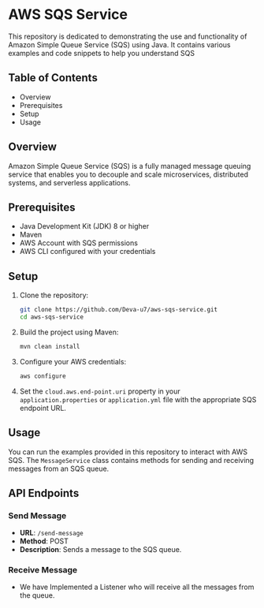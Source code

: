 # AWS SQS Service

This repository is dedicated to demonstrating the use and functionality of Amazon Simple Queue Service (SQS) using Java. It contains various examples and code snippets to help you understand SQS

## Table of Contents

- Overview
- Prerequisites
- Setup
- Usage

## Overview

Amazon Simple Queue Service (SQS) is a fully managed message queuing service that enables you to decouple and scale microservices, distributed systems, and serverless applications.

## Prerequisites

- Java Development Kit (JDK) 8 or higher
- Maven
- AWS Account with SQS permissions
- AWS CLI configured with your credentials

## Setup

1. Clone the repository:
    ```sh
    git clone https://github.com/Deva-u7/aws-sqs-service.git
    cd aws-sqs-service
    ```

2. Build the project using Maven:
    ```sh
    mvn clean install
    ```

3. Configure your AWS credentials:
    ```sh
    aws configure
    ```

4. Set the `cloud.aws.end-point.uri` property in your `application.properties` or `application.yml` file with the appropriate SQS endpoint URL.

## Usage

You can run the examples provided in this repository to interact with AWS SQS. The `MessageService` class contains methods for sending and receiving messages from an SQS queue.

## API Endpoints

### Send Message
- **URL**: `/send-message`
- **Method**: POST
- **Description**: Sends a message to the SQS queue.

### Receive Message
- We have Implemented a Listener who will receive all the messages from the queue.
